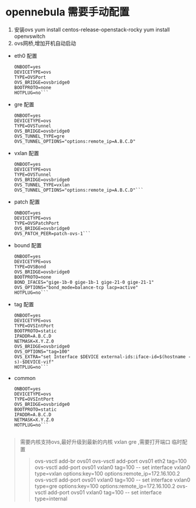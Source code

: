 # opennebula 需要手动配置 #
1. 安装ovs
 yum install centos-release-openstack-rocky
 yum install openvswitch
2. ovs网桥,增加开机自动启动
  - eth0 配置
	```DEVICE=eth0
	ONBOOT=yes
	DEVICETYPE=ovs
	TYPE=OVSPort
	OVS_BRIDGE=ovsbridge0
	BOOTPROTO=none
	HOTPLUG=no```
  - gre  配置
	```DEVICE=ovs-gre0
	ONBOOT=yes
	DEVICETYPE=ovs
	TYPE=OVSTunnel
	OVS_BRIDGE=ovsbridge0
	OVS_TUNNEL_TYPE=gre
	OVS_TUNNEL_OPTIONS="options:remote_ip=A.B.C.D"
	```
  - vxlan 配置
	```DEVICE=ovs-gre0
	ONBOOT=yes
	DEVICETYPE=ovs
	TYPE=OVSTunnel
	OVS_BRIDGE=ovsbridge0
	OVS_TUNNEL_TYPE=vxlan
	OVS_TUNNEL_OPTIONS="options:remote_ip=A.B.C.D"```
  - patch  配置
	```DEVICE=patch-ovs-0
	ONBOOT=yes
	DEVICETYPE=ovs
	TYPE=OVSPatchPort
	OVS_BRIDGE=ovsbridge0
	OVS_PATCH_PEER=patch-ovs-1```
  - bound 配置
	```DEVICE=bond0
	ONBOOT=yes
	DEVICETYPE=ovs
	TYPE=OVSBond
	OVS_BRIDGE=ovsbridge0
	BOOTPROTO=none
	BOND_IFACES="gige-1b-0 gige-1b-1 gige-21-0 gige-21-1"
	OVS_OPTIONS="bond_mode=balance-tcp lacp=active"
	HOTPLUG=no```
  - tag 配置
	```DEVICE=vlan100
	ONBOOT=yes
	DEVICETYPE=ovs
	TYPE=OVSIntPort
	BOOTPROTO=static
	IPADDR=A.B.C.D
	NETMASK=X.Y.Z.0
	OVS_BRIDGE=ovsbridge0
	OVS_OPTIONS="tag=100"
	OVS_EXTRA="set Interface $DEVICE external-ids:iface-id=$(hostname -s)-$DEVICE-vif"
	HOTPLUG=no```
  - common
	```DEVICE=intbr0
	ONBOOT=yes
	DEVICETYPE=ovs
	TYPE=OVSIntPort
	OVS_BRIDGE=ovsbridge0
	BOOTPROTO=static
	IPADDR=A.B.C.D
	NETMASK=X.Y.Z.0
	HOTPLUG=no```


> 需要内核支持ovs,最好升级到最新的内核
> vxlan gre ,需要打开端口
> 临时配置
>> ovs-vsctl add-br ovs01
>> ovs-vsctl add-port ovs01 eth2 tag=100
>> ovs-vsctl add-port ovs01 vxlan0 tag=100 -- set interface vxlan0 type=vxlan options:key=100 options:remote_ip=172.16.100.2
>> ovs-vsctl add-port ovs01 vxlan0 tag=100 -- set interface vxlan0 type=gre options:key=100 options:remote_ip=172.16.100.2
>> ovs-vsctl add-port ovs01 vxlan0 tag=100 -- set interface type=internal

